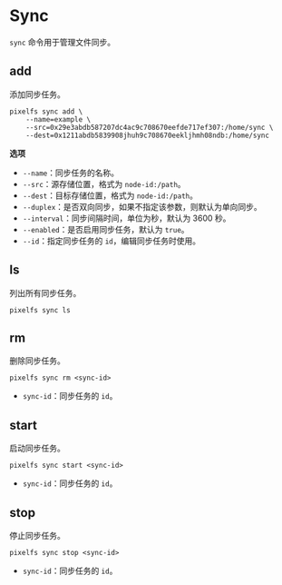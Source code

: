 # Sync

`sync` 命令用于管理文件同步。

## add

添加同步任务。

```shell
pixelfs sync add \
    --name=example \
    --src=0x29e3abdb587207dc4ac9c708670eefde717ef307:/home/sync \
    --dest=0x1211abdb5839908jhuh9c708670eekljhmh08ndb:/home/sync
```

**选项**

- `--name`：同步任务的名称。
- `--src`：源存储位置，格式为 `node-id:/path`。
- `--dest`：目标存储位置，格式为 `node-id:/path`。
- `--duplex`：是否双向同步，如果不指定该参数，则默认为单向同步。
- `--interval`：同步间隔时间，单位为秒，默认为 3600 秒。
- `--enabled`：是否启用同步任务，默认为 `true`。
- `--id`：指定同步任务的 `id`，编辑同步任务时使用。

## ls

列出所有同步任务。

```shell
pixelfs sync ls
```

## rm

删除同步任务。

```shell
pixelfs sync rm <sync-id>
```

- `sync-id`：同步任务的 `id`。

## start

启动同步任务。

```shell
pixelfs sync start <sync-id>
```

- `sync-id`：同步任务的 `id`。

## stop

停止同步任务。

```shell
pixelfs sync stop <sync-id>
```

- `sync-id`：同步任务的 `id`。
